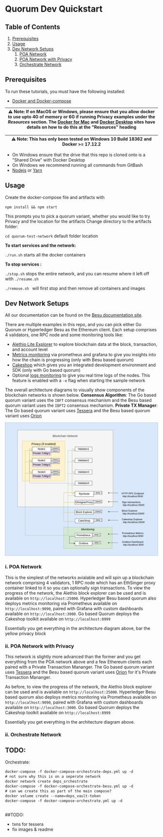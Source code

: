 # Quorum Dev Quickstart


## Table of Contents
1. [Prerequisites](#prerequisites)
2. [Usage](#usage)
3. [Dev Network Setups](#dev-network-setups)
    1. [POA Network](#poa-network)
    2. [POA Network with Privacy](#poa-network-privacy)
    3. [Orchestrate Network](#orchestrate-network)


## Prerequisites

To run these tutorials, you must have the following installed:

- [Docker and Docker-compose](https://docs.docker.com/compose/install/)

| ⚠️ **Note**: If on MacOS or Windows, please ensure that you allow docker to use upto 4G of memory or 6G if running Privacy examples under the _Resources_ section. The [Docker for Mac](https://docs.docker.com/docker-for-mac/) and [Docker Desktop](https://docs.docker.com/docker-for-windows/) sites have details on how to do this at the "Resources" heading       |
| ---                                                                                                                                                                                                                                                                                                                                                                                |


| ⚠️ **Note**: This has only been tested on Windows 10 Build 18362 and Docker >= 17.12.2                                                                                                                                                                                                                                                                                              |
| ---                                                                                                                                                                                                                                                                                                                                                                                |

- On Windows ensure that the drive that this repo is cloned onto is a "Shared Drive" with Docker Desktop
- On Windows we recommend running all commands from GitBash
- [Nodejs](https://nodejs.org/en/download/) or [Yarn](https://yarnpkg.com/cli/node)



## Usage 

Create the docker-compose file and artifacts with 

`npm install && npm start` 

This prompts you to pick a quorum variant, whether you would like to try Privacy and the location for the artifacts
Change directory to the artifacts folder: 

`cd quorum-test-network` default folder location 
 
**To start services and the network:**

`./run.sh` starts all the docker containers

**To stop services :**

`./stop.sh` stops the entire network, and you can resume where it left off with `./resume.sh` 

`./remove.sh ` will first stop and then remove all containers and images


## Dev Network Setups
All our documentation can be found on the [Besu documentation site](https://besu.hyperledger.org/Tutorials/Examples/Private-Network-Example/).

There are multiple examples in this repo, and you can pick either Go Quorum or Hyperledger Besu as the Ethereum client. 
Each setup comprises 4 validators, one RPC node and some monitoring tools like:
- [Alethio Lite Explorer](https://besu.hyperledger.org/en/stable/HowTo/Deploy/Lite-Block-Explorer/) to explore blockchain data at the block, transaction, and account level
- [Metrics monitoring](https://besu.hyperledger.org/en/stable/HowTo/Monitor/Metrics/) via prometheus and grafana to give you insights into how the chain is progressing (only with Besu based quorum)
- [Cakeshop](https://github.com/jpmorganchase/cakeshop) which gives you an integrated development environment and SDK (only with Go based quorum)
- Optional [logs monitoring](https://besu.hyperledger.org/en/latest/HowTo/Monitor/Elastic-Stack/) to give you real time logs of the nodes. This feature is enabled with a `-e` flag when starting the sample network

The overall architecture diagrams to visually show components of the blockchain networks is shown below. 
**Consensus Algorithm**: The Go based quorum variant uses the `IBFT` consensus mechanism and the Besu based quorum variant uses the `IBFT2` consensus mechanism.
**Private TX Manager**: The Go based quorum variant uses [Tessera](https://github.com/jpmorganchase/tessera) and the Besu based quorum variant uses [Orion](https://github.com/PegaSysEng/orion)

![Image blockchain](./static/blockchain-network.png)
 

### i. POA Network <a name="poa-network"></a>

This is the simplest of the networks avialable and will spin up a blockchain network comprising 4 validators, 1 RPC node which has an EthSinger proxy container linked to it so you can optionally sign transactions. 
To view the progress of the network, the Alethio block explorer can be used and is available on `http://localhost:25000`. 
Hyperledger Besu based quorum also deploys metrics monitoring via Prometheus available on `http://localhost:9090`, paired with Grafana with custom dashboards available on `http://localhost:3000`. 
Go based Quorum deploys the Cakeshop toolkit available on `http://localhost:8999`

Essentially you get everything in the architecture diagram above, bar the yellow privacy block

 
### ii. POA Network with Privacy <a name="poa-network-privacy"></a>

This network is slightly more advanced than the former and you get everything from the POA network above and a few 
Ethereum clients each paired with a Private Transaction Mananger. The Go based quorum variant uses [Tessera](https://github.com/jpmorganchase/tessera) 
and the Besu based quorum variant uses [Orion](https://github.com/PegaSysEng/orion) for it's Private Transaction Mananger.

As before, to view the progress of the network, the Alethio block explorer can be used and is available on `http://localhost:25000`. 
Hyperledger Besu based quorum also deploys metrics monitoring via Prometheus available on `http://localhost:9090`, paired with Grafana with custom dashboards available on `http://localhost:3000`. 
Go based Quorum deploys the Cakeshop toolkit available on `http://localhost:8999`

Essentially you get everything in the architecture diagram above.

### ii. Orchestrate Network <a name="orchestrate-network"></a>


## TODO:
Orchestrate:
```
docker-compose -f docker-compose-orchestrate-deps.yml up -d
# not sure why this is on a seperate network
docker network create deps_orchestrate
docker-compose -f docker-compose-orchestrate-besu.yml up -d
# can we create this as part of the main compose?
docker volume create --name=deps_vault-token
docker-compose -f docker-compose-orchestrate.yml up -d


```


##TODO:
- txns for tessera
- fix images & readme



